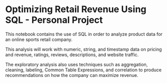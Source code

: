 # Optimizing Retail Revenue Using SQL - Personal Project
This notebook contains the use of SQL in order to analyze product data for an online sports retail company.

This analysis will work with numeric, string, and timestamp data on pricing and revenue, ratings, reviews, descriptions, and website traffic. 

The exploratory analysis also uses techniques such as aggregation, cleaning, labeling, Common Table Expressions, and correlation to produce recommendations on how the company can maximize revenue.
